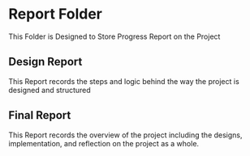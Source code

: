 # Report Folder
This Folder is Designed to Store Progress Report on the Project

## Design Report
This Report records the steps and logic behind the way the project is designed and structured

## Final Report
This Report records the overview of the project including the designs, implementation, and reflection on the project as a whole.